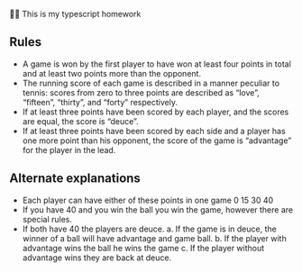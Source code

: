 
🤖🙊 This is my typescript homework 
## Rules

+ A game is won by the first player to have won at least four points in total and at least two points more than the opponent.
+ The running score of each game is described in a manner peculiar to tennis: scores from zero to three points are described as “love”, “fifteen”, “thirty”, and “forty” respectively.
+ If at least three points have been scored by each player, and the scores are equal, the score is “deuce”.
+ If at least three points have been scored by each side and a player has one more point than his opponent, the score of the game is “advantage” for the player in the lead.

## Alternate explanations

+ Each player can have either of these points in one game 0 15 30 40
+ If you have 40 and you win the ball you win the game, however there are special rules.
+ If both have 40 the players are deuce. a. If the game is in deuce, the winner of a ball will have advantage and game ball. b. If the player with advantage wins the ball he wins the game c. If the player without advantage wins they are back at deuce.
